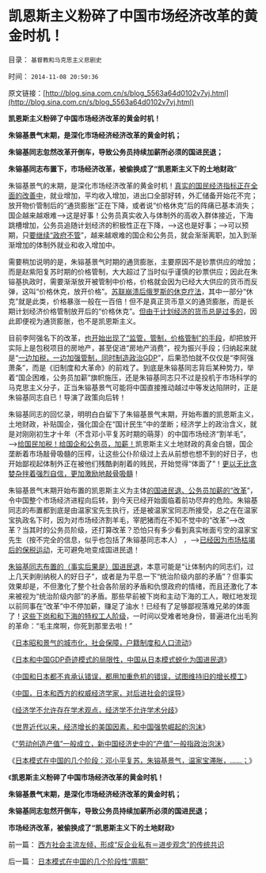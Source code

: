 # 凯恩斯主义粉碎了中国市场经济改革的黄金时机！

目录： `基督教和马克思主义悲剧史` 

时间： `2014-11-08 20:50:36` 

原文链接：[http://blog.sina.com.cn/s/blog_5563a64d0102v7vj.html](http://blog.sina.com.cn/s/blog_5563a64d0102v7vj.html)

**凯恩斯主义粉碎了中国市场经济改革的黄金时机！**

**朱镕基景气末期，是深化市场经济经济改革的黄金时机；**

**朱镕基同志忽然改革开倒车，导致公务员持续加薪所必须的国进民退；**

**朱镕基同志布置下，市场经济改革，被偷换成了“凯恩斯主义下的土地财政**”

朱镕基景气的末期，是深化市场经济改革的黄金时机！[真实的国民经济指标正在全面的改善中](../../../2014/11/3/新中国经济史中的“产值”简史.md)，就业增加，平均收入增加，进出口全部好转，外汇储备开始花不完；放开物价管制后的“通货膨胀”正在下降，或者说“价格休克”后的阵痛已基本消失；国企越来越艰难——>这是好事！公务员真实收入与体制外的高收入群体接近，下海跳槽增加，公务员追随计划经济的积极性正在下降，——>这也是好事；——>可以预期，只[要继续“政府不管](../../../2010/2/12/国企产权改革的两个步骤.md)”，越来越艰难的国企和公务员，就会渐渐离职，加入到渐渐增加的体制外就业和收入增加中。

需要稍加说明的是，朱镕基景气时期的通货膨胀，主要原因不是钞票供应的增加；而是赵紫阳复苏时期的价格管制，大大超过了当时似乎谨慎的钞票供应；因此在朱镕基执政时，需要渐渐放开被管制中价格，价格就会因为已经大大供应的货币而反弹，这叫“价格休克，放开价格”。[苏联崩溃后俄罗斯的休克疗法](../../../2011/2/11/边际退出成本和休克疗法.md)，其中一部分“休克”就是此类，价格暴涨一般在一百倍！但不是真正货币意义的通货膨胀，而是长期计划经济价格管制放开后的“价格休克”。[但由于计划经济的货币总是过多的](../../../2009/8/4/免费减肥的苏联人民非常有钱.md)，因此即便视为通货膨胀，也不是凯恩斯主义。

目前李阿强名下的改革，[也开始出现了“监管，管制，价格管制”的手段](../../../2014/7/15/中国失败在于热衷质检，全民缺乏质控的常识.md)，却把放开实际上是包税项目的房地产，甚至促进“房地产消费”，视为振兴手段；归纳起来就是“[一边加税，一边加强管制，同时制造政治GDP](http://blog.sina.com.cn/s/blog_5563a64d0102v73f.html)”，后果恐怕就不仅仅是“李阿强萧条”，而是《旧制度和大革命》的前戏了。到底是朱镕基同志背后某种势力，举着“国企困难，公务员加薪”旗帜施压，还是朱镕基同志只不过是投机于市场科学的马克思主义分子，正当朱镕基景气可能将中国直接推动越过中等发达陷阱时，正是朱镕基同志自已！导演了政策向后转！

朱镕基同志的回忆录，明明白白留下了朱镕基景气末期，开始布置的凯恩斯主义，土地财政，补贴国企，强化国企在“国计民生”中的垄断；经济学上的政治含义，就是对刚刚初生才十年（不含邓小平复苏时期的萌芽）的中国市场经济“割羊毛”，——>[给国民加税！给国企和公务员，加薪！](../../../2014/10/31/谁说吹牛不上税？GDP吹牛，公务员加薪，老百姓给加税！.md)凯恩斯主义土地财政的真金白银，国企垄断着市场敲骨吸髓的压榨，让这些公仆阶级过上去从前想也想不到的好日子，也开始鄙视起体制外正在被他们残酷剥削着的贱民，开始觉得“体面了”！[更以无比贪婪杂拌着强烈自信，更加激励地敲骨吸髓](../../../2014/3/8/经济学“激励理论”全部是伪科学，朱镕基同志的错误激励.md)！

朱镕基景气末期开始布置的凯恩斯主义为主体[的国进民退、公务员加薪的“改革](../../../2008/7/15/寻租腐败定律：国有企业事加薪，民营个企业下岗.md)”，令中国整个市场经济进程向后转，到今天已经开始面临着前功尽弃的危险。朱镕基同志的布置都到底是由温家宝先生执行，还是被温家宝同志所接受，总之在在温家宝执政名下时，因为对市场经济割羊毛，宰肥猪而在不知不觉中的“改革”——>改革？当其时的公务员阶级，还打算改革？恐怕只有多少看到真实帐面亏空的温家宝先生（按不完全的信息，似乎也包括了朱镕基同志本人）
，——>[已经因为市场枯竭后的保税运动](../../../2009/6/17/保税运动现在进行时.md)，无可避免地变成国进民退！

[朱镕基同志布置的（事实后果是）国进民退](../../../2011/11/1/《朱镕基讲话实录》的经济史价值和方法论.md)，本意可能是“让体制内的同志们，过上几天剥削纳税人的好日子”，或者是为平息一下“统治阶级内部的矛盾”？但事实效果却是，不但激化了整个社会各阶层的矛盾和仇恨政府的情绪，而且还激化了本来被视为“统治阶级内部”的矛盾。那些早前被下岗和主动下海的工人，眼红地发现以前同事在“改革”中不停加薪，赚足了油水！已经有了足够鄙视落难兄弟的体面了！[这些下岗和和下海的特权工人阶级](../../../2010/1/5/“反对社会进步”的实力和意愿都被高估了.md)，一时间以受难者地身份，普遍进化出毛狗的革命：“毛主席啊，你死到那里去啦！”

《[日本昭和景气的城市化，社会保障，户籍制度和人口流动](../../../2014/11/1/日本昭和景气的城市化，社会保障，户籍制度和人口流动；.md)》

《[日本和中国GDP奇迹模式的局限性，中国从日本模式蜕化为国进民退](../../../2014/11/2/日本和中国GDP奇迹模式的局限性.md)》

《[中国和日本都不肯承认错误，都用加重危机的错误，试图维持旧的增长模工](../../../2014/11/3/牛逼哄哄“日本可以说不，中国不高兴”的傻逼；.md)》

《[中国，日本和西方的权威经济学家，对后进社会的误导](../../../2014/11/4/日本和西方的权威经济学家，对后进社会的误导.md)》

《[经济学不允许存在学术观点，经济学不允许学术分歧](../../../2014/11/5/经济学不允许存在学术观点，经济学不允许学术分歧；.md)》

《[世界近代以来，经济增长的美国因素，和中国强势崛起的泡沫](../../../2014/11/1/近代以来世界各国经济增长的美国因素和中国泡沫.md)》

《[“劳动创造产值”一般成立，新中国经济史中的“产值”一般指政治泡沫](../../../2014/11/3/新中国经济史中的“产值”简史.md)》

《[日本模式在中国的几个阶段：邓小平复苏，朱镕基景气，温家宝滞胀，……；](../../../2014/11/5/日本模式在中国的几个阶段性“周期”.md)》

《**凯恩斯主义粉碎了中国市场经济改革的黄金时机！**

**朱镕基景气末期，是深化市场经济经济改革的黄金时机；**

**朱镕基同志忽然开倒车，导致公务员持续加薪所必须的国进民退；**

**市场经济改革，被偷换成了“凯恩斯主义下的土地财政**》

前一篇： [西方社会主流左倾，形成“反企业私有＝进步观念”的传统共识](../../../2014/11/16/西方社会主流左倾，形成“反企业私有＝进步观念”的传统共识.md)

后一篇： [日本模式在中国的几个阶段性“周期”](../../../2014/11/5/日本模式在中国的几个阶段性“周期”.md)

